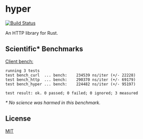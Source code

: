 # hyper

[![Build Status](https://travis-ci.org/seanmonstar/hyper.svg?branch=master)](https://travis-ci.org/seanmonstar/hyper)

An HTTP library for Rust.

## Scientific* Benchmarks

[Client bench:](./benches/client.rs)

```
running 3 tests
test bench_curl  ... bench:    234539 ns/iter (+/- 22228)
test bench_http  ... bench:    290370 ns/iter (+/- 69179)
test bench_hyper ... bench:    224482 ns/iter (+/- 95197)

test result: ok. 0 passed; 0 failed; 0 ignored; 3 measured
```

_* No science was harmed in this benchmark._

## License

[MIT](./LICENSE)
